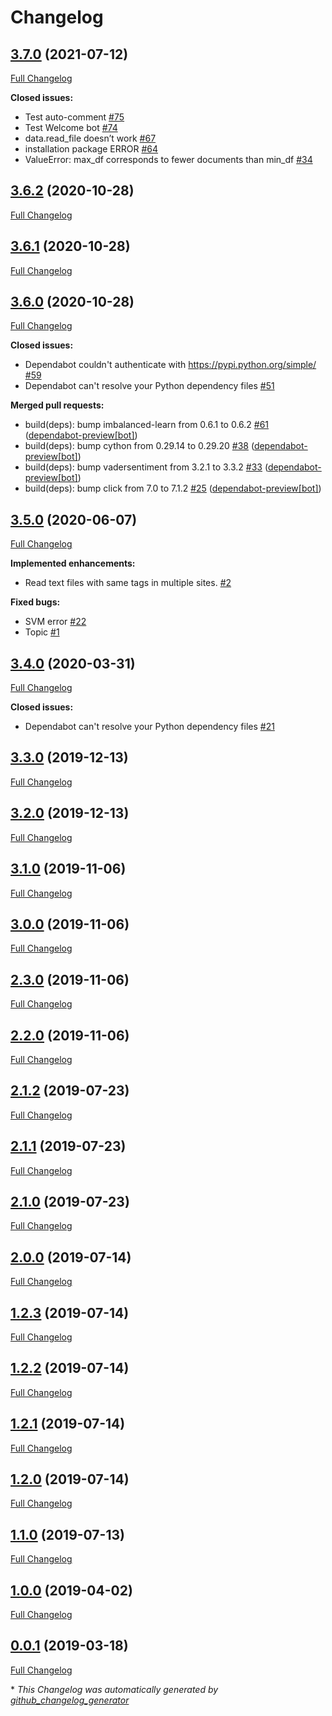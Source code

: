 # Changelog

## [3.7.0](https://github.com/dermatologist/nlp-qrmine/tree/3.7.0) (2021-07-12)

[Full Changelog](https://github.com/dermatologist/nlp-qrmine/compare/3.6.2...3.7.0)

**Closed issues:**

- Test auto-comment [\#75](https://github.com/dermatologist/nlp-qrmine/issues/75)
- Test Welcome bot [\#74](https://github.com/dermatologist/nlp-qrmine/issues/74)
- data.read\_file doesn’t work [\#67](https://github.com/dermatologist/nlp-qrmine/issues/67)
- installation package ERROR [\#64](https://github.com/dermatologist/nlp-qrmine/issues/64)
- ValueError: max\_df corresponds to fewer documents than min\_df [\#34](https://github.com/dermatologist/nlp-qrmine/issues/34)

## [3.6.2](https://github.com/dermatologist/nlp-qrmine/tree/3.6.2) (2020-10-28)

[Full Changelog](https://github.com/dermatologist/nlp-qrmine/compare/3.6.1...3.6.2)

## [3.6.1](https://github.com/dermatologist/nlp-qrmine/tree/3.6.1) (2020-10-28)

[Full Changelog](https://github.com/dermatologist/nlp-qrmine/compare/3.6.0...3.6.1)

## [3.6.0](https://github.com/dermatologist/nlp-qrmine/tree/3.6.0) (2020-10-28)

[Full Changelog](https://github.com/dermatologist/nlp-qrmine/compare/3.5.0...3.6.0)

**Closed issues:**

- Dependabot couldn't authenticate with https://pypi.python.org/simple/ [\#59](https://github.com/dermatologist/nlp-qrmine/issues/59)
- Dependabot can't resolve your Python dependency files [\#51](https://github.com/dermatologist/nlp-qrmine/issues/51)

**Merged pull requests:**

- build\(deps\): bump imbalanced-learn from 0.6.1 to 0.6.2 [\#61](https://github.com/dermatologist/nlp-qrmine/pull/61) ([dependabot-preview[bot]](https://github.com/apps/dependabot-preview))
- build\(deps\): bump cython from 0.29.14 to 0.29.20 [\#38](https://github.com/dermatologist/nlp-qrmine/pull/38) ([dependabot-preview[bot]](https://github.com/apps/dependabot-preview))
- build\(deps\): bump vadersentiment from 3.2.1 to 3.3.2 [\#33](https://github.com/dermatologist/nlp-qrmine/pull/33) ([dependabot-preview[bot]](https://github.com/apps/dependabot-preview))
- build\(deps\): bump click from 7.0 to 7.1.2 [\#25](https://github.com/dermatologist/nlp-qrmine/pull/25) ([dependabot-preview[bot]](https://github.com/apps/dependabot-preview))

## [3.5.0](https://github.com/dermatologist/nlp-qrmine/tree/3.5.0) (2020-06-07)

[Full Changelog](https://github.com/dermatologist/nlp-qrmine/compare/3.4.0...3.5.0)

**Implemented enhancements:**

- Read text files with same tags in multiple sites. [\#2](https://github.com/dermatologist/nlp-qrmine/issues/2)

**Fixed bugs:**

- SVM error [\#22](https://github.com/dermatologist/nlp-qrmine/issues/22)
- Topic [\#1](https://github.com/dermatologist/nlp-qrmine/issues/1)

## [3.4.0](https://github.com/dermatologist/nlp-qrmine/tree/3.4.0) (2020-03-31)

[Full Changelog](https://github.com/dermatologist/nlp-qrmine/compare/3.3.0...3.4.0)

**Closed issues:**

- Dependabot can't resolve your Python dependency files [\#21](https://github.com/dermatologist/nlp-qrmine/issues/21)

## [3.3.0](https://github.com/dermatologist/nlp-qrmine/tree/3.3.0) (2019-12-13)

[Full Changelog](https://github.com/dermatologist/nlp-qrmine/compare/3.2.0...3.3.0)

## [3.2.0](https://github.com/dermatologist/nlp-qrmine/tree/3.2.0) (2019-12-13)

[Full Changelog](https://github.com/dermatologist/nlp-qrmine/compare/3.1.0...3.2.0)

## [3.1.0](https://github.com/dermatologist/nlp-qrmine/tree/3.1.0) (2019-11-06)

[Full Changelog](https://github.com/dermatologist/nlp-qrmine/compare/3.0.0...3.1.0)

## [3.0.0](https://github.com/dermatologist/nlp-qrmine/tree/3.0.0) (2019-11-06)

[Full Changelog](https://github.com/dermatologist/nlp-qrmine/compare/2.3.0...3.0.0)

## [2.3.0](https://github.com/dermatologist/nlp-qrmine/tree/2.3.0) (2019-11-06)

[Full Changelog](https://github.com/dermatologist/nlp-qrmine/compare/2.2.0...2.3.0)

## [2.2.0](https://github.com/dermatologist/nlp-qrmine/tree/2.2.0) (2019-11-06)

[Full Changelog](https://github.com/dermatologist/nlp-qrmine/compare/2.1.2...2.2.0)

## [2.1.2](https://github.com/dermatologist/nlp-qrmine/tree/2.1.2) (2019-07-23)

[Full Changelog](https://github.com/dermatologist/nlp-qrmine/compare/2.1.1...2.1.2)

## [2.1.1](https://github.com/dermatologist/nlp-qrmine/tree/2.1.1) (2019-07-23)

[Full Changelog](https://github.com/dermatologist/nlp-qrmine/compare/2.1.0...2.1.1)

## [2.1.0](https://github.com/dermatologist/nlp-qrmine/tree/2.1.0) (2019-07-23)

[Full Changelog](https://github.com/dermatologist/nlp-qrmine/compare/2.0.0...2.1.0)

## [2.0.0](https://github.com/dermatologist/nlp-qrmine/tree/2.0.0) (2019-07-14)

[Full Changelog](https://github.com/dermatologist/nlp-qrmine/compare/1.2.3...2.0.0)

## [1.2.3](https://github.com/dermatologist/nlp-qrmine/tree/1.2.3) (2019-07-14)

[Full Changelog](https://github.com/dermatologist/nlp-qrmine/compare/1.2.2...1.2.3)

## [1.2.2](https://github.com/dermatologist/nlp-qrmine/tree/1.2.2) (2019-07-14)

[Full Changelog](https://github.com/dermatologist/nlp-qrmine/compare/1.2.1...1.2.2)

## [1.2.1](https://github.com/dermatologist/nlp-qrmine/tree/1.2.1) (2019-07-14)

[Full Changelog](https://github.com/dermatologist/nlp-qrmine/compare/1.2.0...1.2.1)

## [1.2.0](https://github.com/dermatologist/nlp-qrmine/tree/1.2.0) (2019-07-14)

[Full Changelog](https://github.com/dermatologist/nlp-qrmine/compare/1.1.0...1.2.0)

## [1.1.0](https://github.com/dermatologist/nlp-qrmine/tree/1.1.0) (2019-07-13)

[Full Changelog](https://github.com/dermatologist/nlp-qrmine/compare/1.0.0...1.1.0)

## [1.0.0](https://github.com/dermatologist/nlp-qrmine/tree/1.0.0) (2019-04-02)

[Full Changelog](https://github.com/dermatologist/nlp-qrmine/compare/0.0.1...1.0.0)

## [0.0.1](https://github.com/dermatologist/nlp-qrmine/tree/0.0.1) (2019-03-18)

[Full Changelog](https://github.com/dermatologist/nlp-qrmine/compare/1221a2dc12a482f480a29a5356463d9a5214fa36...0.0.1)



\* *This Changelog was automatically generated by [github_changelog_generator](https://github.com/github-changelog-generator/github-changelog-generator)*
